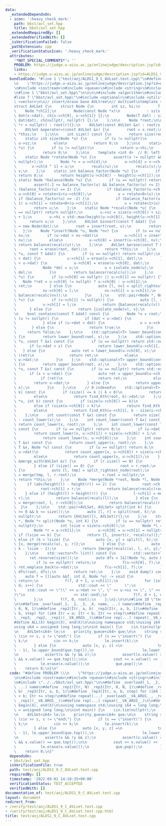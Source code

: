 ```yaml
---
data:
  _extendedDependsOn:
  - icon: ':heavy_check_mark:'
    path: bbst/avl_set.hpp
    title: bbst/avl_set.hpp
  _extendedRequiredBy: []
  _extendedVerifiedWith: []
  _isVerificationFailed: false
  _pathExtension: cpp
  _verificationStatusIcon: ':heavy_check_mark:'
  attributes:
    '*NOT_SPECIAL_COMMENTS*': ''
    PROBLEM: https://judge.u-aizu.ac.jp/onlinejudge/description.jsp?id=ALDS1_9_C
    links:
    - https://judge.u-aizu.ac.jp/onlinejudge/description.jsp?id=ALDS1_9_C
  bundledCode: "#line 1 \"test/aoj/ALDS1_9_C_AVLset.test.cpp\"\n#define PROBLEM \\\
    \n    \"https://judge.u-aizu.ac.jp/onlinejudge/description.jsp?id=ALDS1_9_C\"\n\
    \n#include <iostream>\n#include <queue>\n#include <string>\n#include <tuple>\n\
    \n#line 1 \"bbst/avl_set.hpp\"\n\n\n\n#include <algorithm>\n#include <cassert>\n\
    #line 7 \"bbst/avl_set.hpp\"\n#include <optional>\n#include <utility>\n#include\
    \ <vector>\n\n// insert/erase base AVLtree\n// multiset\ntemplate <class T>\n\
    struct AVLSet {\n    struct Node {\n        int sz, hi;\n        T dat;\n    \
    \    Node *ch[2];\n        Node(const Node *x)\n            : sz(x->sz), hi(x->hi),\
    \ dat(x->dat), ch{x->ch[0], x->ch[1]} {};\n        Node(T dat) : sz(1), hi(1),\
    \ dat(dat), ch{nullptr, nullptr} {};\n    };\n\n    Node *root;\n\n    AVLSet(Node\
    \ *r = nullptr) : root(r){};\n    AVLSet(const AVLSet &x) : root(x.root){};\n\
    \    AVLSet &operator=(const AVLSet &x) {\n        root = x.root;\n        return\
    \ *this;\n    };\n\n    int size() const {\n        return size(root);\n    };\n\
    \    static int size(Node *u) {\n        if (u != nullptr)\n            return\
    \ u->sz;\n        else\n            return 0;\n    };\n\n    static int height(Node\
    \ *u) {\n        if (u != nullptr)\n            return u->hi;\n        else\n\
    \            return 0;\n    };\n\n    template <int d>  // 0: left, 1: right\n\
    \    static Node *rotate(Node *u) {\n        assert(u != nullptr && u->ch[d] !=\
    \ nullptr);\n        Node *v = u->ch[d];\n        u->ch[d] = v->ch[d ^ 1];\n \
    \       v->ch[d ^ 1] = u;\n        recalc(u);\n        recalc(v);\n        return\
    \ v;\n    };\n    static int balance_factor(Node *u) {\n        if (u == nullptr)\
    \ return 0;\n        return height(u->ch[0]) - height(u->ch[1]);\n    };\n   \
    \ static Node *balance(Node *u) {\n        if (u == nullptr) return nullptr;\n\
    \        assert(-2 <= balance_factor(u) && balance_factor(u) <= 2);\n        if\
    \ (balance_factor(u) == 2) {\n            if (balance_factor(u->ch[0]) == -1)\
    \ u->ch[0] = rotate<1>(u->ch[0]);\n            u = rotate<0>(u);\n        } else\
    \ if (balance_factor(u) == -2) {\n            if (balance_factor(u->ch[1]) ==\
    \ 1) u->ch[1] = rotate<0>(u->ch[1]);\n            u = rotate<1>(u);\n        }\n\
    \        return u;\n    };\n    static Node *recalc(Node *u) {\n        if (u\
    \ == nullptr) return nullptr;\n        u->sz = size(u->ch[0]) + size(u->ch[1])\
    \ + 1;\n        u->hi = std::max(height(u->ch[0]), height(u->ch[1])) + 1;\n  \
    \      return u;\n    };\n\n    AVLSet &insert(const T &dat) {\n        Node *u\
    \ = new Node(dat);\n        root = insert(root, u);\n        return *this;\n \
    \   };\n    Node *insert(Node *u, Node *nv) {\n        if (u == nullptr) return\
    \ nv;\n        if (u->dat < nv->dat)\n            u->ch[1] = insert(u->ch[1],\
    \ nv);\n        else\n            u->ch[0] = insert(u->ch[0], nv);\n\n       \
    \ return balance(recalc(u));\n    };\n\n    AVLSet &erase(const T &dat) {\n  \
    \      root = erase(root, dat);\n        return *this;\n    };\n    Node *erase(Node\
    \ *u, const T &dat) {\n        if (u == nullptr) return nullptr;\n        if (u->dat\
    \ < dat) {\n            u->ch[1] = erase(u->ch[1], dat);\n        } else if (dat\
    \ < u->dat) {\n            u->ch[0] = erase(u->ch[0], dat);\n        } else {\n\
    \            Node *del = u;\n            u = isolate_node(u);\n            delete\
    \ del;\n        }\n        return balance(recalc(u));\n    };\n    Node *isolate_node(Node\
    \ *u) {\n        if (u->ch[0] == nullptr || u->ch[1] == nullptr) {\n         \
    \   Node *ret = u->ch[0] != nullptr ? u->ch[0] : u->ch[1];\n            return\
    \ ret;\n        } else {\n            auto [l, nv] = split_rightest_node(u->ch[0]);\n\
    \            nv->ch[0] = l;\n            nv->ch[1] = u->ch[1];\n            return\
    \ balance(recalc(nv));\n        }\n    };\n    std::pair<Node *, Node *> split_rightest_node(Node\
    \ *v) {\n        if (v->ch[1] != nullptr) {\n            auto [l, ret] = split_rightest_node(v->ch[1]);\n\
    \            v->ch[1] = l;\n            return {balance(recalc(v)), ret};\n  \
    \      } else {\n            return {isolate_node(v), v};\n        }\n    };\n\
    \n    bool contains(const T &dat) const {\n        Node *u = root;\n        while\
    \ (u != nullptr) {\n            if (dat < u->dat) {\n                u = u->ch[0];\n\
    \            } else if (u->dat < dat) {\n                u = u->ch[1];\n     \
    \       } else {\n                return true;\n            }\n        }\n   \
    \     return false;\n    };\n\n    std::optional<T> lower_bound(const T &x) const\
    \ {\n        return lower_bound(root, x);\n    };\n    std::optional<T> lower_bound(Node\
    \ *u, const T &x) const {\n        if (u == nullptr) return std::nullopt;\n  \
    \      if (u->dat < x) {\n            return lower_bound(u->ch[1], x);\n     \
    \   } else {\n            auto ret = lower_bound(u->ch[0], x);\n            if\
    \ (ret)\n                return ret;\n            else\n                return\
    \ u->dat;\n        }\n    };\n    std::optional<T> upper_bound(const T &x) const\
    \ {\n        return upper_bound(root, x);\n    };\n    std::optional<T> upper_bound(Node\
    \ *u, const T &x) const {\n        if (u == nullptr) return std::nullopt;\n  \
    \      if (x < u->dat) {\n            auto ret = upper_bound(u->ch[0], x);\n \
    \           if (ret)\n                return ret;\n            else\n        \
    \        return u->dat;\n        } else {\n            return upper_bound(u->ch[1],\
    \ x);\n        }\n    };\n\n    // 0-indexed\n    std::optional<T> find_Kth(int\
    \ k) const {\n        if (size() <= k || k < 0)\n            return std::nullopt;\n\
    \        else\n            return find_Kth(root, k)->dat;\n    };\n    Node *find_Kth(Node\
    \ *u, int k) const {\n        if (size(u->ch[0]) == k)\n            return u;\n\
    \        else if (size(u->ch[0]) > k)\n            return find_Kth(u->ch[0], k);\n\
    \        else\n            return find_Kth(u->ch[1], k - size(u->ch[0]) - 1);\n\
    \    };\n\n    int count(const T &x) const {\n        return size() - count_upper(x)\
    \ - count_lower(x);\n    };\n    int count_lower(const T &x) const {\n       \
    \ return count_lower(x, root);\n    };\n    int count_lower(const T &x, Node *u)\
    \ const {\n        if (u == nullptr) return 0;\n        if (u->dat < x)\n    \
    \        return count_lower(x, u->ch[1]) + size(u->ch[0]) + 1;\n        else\n\
    \            return count_lower(x, u->ch[0]);\n    };\n    int count_upper(const\
    \ T &x) const {\n        return count_upper(x, root);\n    };\n    int count_upper(const\
    \ T &x, Node *u) const {\n        if (u == nullptr) return 0;\n        if (x <\
    \ u->dat)\n            return count_upper(x, u->ch[0]) + size(u->ch[1]) + 1;\n\
    \        else\n            return count_upper(x, u->ch[1]);\n    };\n\n    AVLSet\
    \ &merge_with(AVLSet &r) {\n        if (r.size() == 0) {\n            return *this;\n\
    \        } else if (size() == 0) {\n            root = r.root;\n        } else\
    \ {\n            auto [l, tmp] = split_rightest_node(root);\n            root\
    \ = merge(tmp, l, r.root);\n            r.root = nullptr;\n        }\n       \
    \ return *this;\n    };\n    Node *merge(Node *root, Node *l, Node *r) {\n   \
    \     if (abs(height(l) - height(r)) <= 2) {\n            root->ch[0] = l;\n \
    \           root->ch[1] = r;\n            return balance(recalc(root));\n    \
    \    } else if (height(l) > height(r)) {\n            l->ch[1] = merge(root, l->ch[1],\
    \ r);\n            return balance(recalc(l));\n        } else {\n            r->ch[0]\
    \ = merge(root, l, r->ch[0]);\n            return balance(recalc(r));\n      \
    \  }\n    };\n\n    std::pair<AVLSet, AVLSet> split(int k) {\n        assert(k\
    \ >= 0 && k <= size());\n        auto [l, r] = split(root, k);\n        root =\
    \ nullptr;\n        return {AVLSet(l), AVLSet(r)};\n    };\n    std::pair<Node\
    \ *, Node *> split(Node *u, int k) {\n        if (u == nullptr) return {nullptr,\
    \ nullptr};\n        int lsize = size(u->ch[0]);\n        Node *l = u->ch[0];\n\
    \        Node *r = u->ch[1];\n        u->ch[0] = u->ch[1] = nullptr;\n       \
    \ if (lsize == k) {\n            return {l, insert(r, recalc(u))};\n        }\
    \ else if (k < lsize) {\n            auto [x, y] = split(l, k);\n            return\
    \ {x, merge(recalc(u), y, r)};\n        } else {\n            auto [x, y] = split(r,\
    \ k - lsize - 1);\n            return {merge(recalc(u), l, x), y};\n        }\n\
    \    };\n\n    std::vector<T> list() const {\n        std::vector<T> ret;\n  \
    \      ret.reserve(size());\n        auto dfs = [&](Node *u, auto &&f) {\n   \
    \         if (u == nullptr) return;\n            f(u->ch[0], f);\n           \
    \ ret.emplace_back(u->dat);\n            f(u->ch[1], f);\n        };\n       \
    \ dfs(root, dfs);\n        return ret;\n    };\n    void dump() const {\n    \
    \    auto f = [](auto &&f, int d, Node *u) -> void {\n            if (u == nullptr)\
    \ return;\n            f(f, d + 1, u->ch[1]);\n            for (int i = 0; i <\
    \ d; i++) {\n                std::cout << \"      \";\n            }\n       \
    \     std::cout << \"(\" << u->dat << \", \" << u->sz << \", \" << u->hi << \"\
    )\"\n                      << std::endl;\n            f(f, d + 1, u->ch[0]);\n\
    \        };\n        f(f, 0, root);\n    };\n};\n\n\n#line 10 \"test/aoj/ALDS1_9_C_AVLset.test.cpp\"\
    \n\n#define _overload(_1, _2, _3, _4, name, ...) name\n#define _rep1(Itr, N) _rep3(Itr,\
    \ 0, N, 1)\n#define _rep2(Itr, a, b) _rep3(Itr, a, b, 1)\n#define _rep3(Itr, a,\
    \ b, step) for (i64 Itr = a; Itr < b; Itr += step)\n#define repeat(...) _overload(__VA_ARGS__,\
    \ _rep3, _rep2, _rep1)(__VA_ARGS__)\n#define rep(...) repeat(__VA_ARGS__)\n\n\
    #define ALL(X) begin(X), end(X)\n\nusing namespace std;\nusing i64 = long long;\n\
    using u64 = unsigned long long;\n\nint main() {\n    cin.tie(nullptr);\n    ios::sync_with_stdio(false);\n\
    \n    AVLSet<i64> le;\n    priority_queue<i64> que;\n\n    string s;\n    while\
    \ (cin >> s, s != \"end\") {\n        if (s == \"insert\") {\n            i64\
    \ k;\n            cin >> k;\n            le.insert(k);\n            que.push(k);\n\
    \        } else {\n            auto [x, y, z] =\n                tuple(le.find_Kth(le.size()\
    \ - 1), le.upper_bound(que.top()),\n                      le.lower_bound(que.top()));\n\
    \n            assert(x && !y && z);\n            assert(x.value() == z.value()\
    \ && x.value() == que.top());\n\n            cout << x.value() << '\\n';\n\n \
    \           le.erase(x.value());\n            que.pop();\n        }\n    }\n\n\
    \    return 0;\n}\n"
  code: "#define PROBLEM \\\n    \"https://judge.u-aizu.ac.jp/onlinejudge/description.jsp?id=ALDS1_9_C\"\
    \n\n#include <iostream>\n#include <queue>\n#include <string>\n#include <tuple>\n\
    \n#include \"../../bbst/avl_set.hpp\"\n\n#define _overload(_1, _2, _3, _4, name,\
    \ ...) name\n#define _rep1(Itr, N) _rep3(Itr, 0, N, 1)\n#define _rep2(Itr, a,\
    \ b) _rep3(Itr, a, b, 1)\n#define _rep3(Itr, a, b, step) for (i64 Itr = a; Itr\
    \ < b; Itr += step)\n#define repeat(...) _overload(__VA_ARGS__, _rep3, _rep2,\
    \ _rep1)(__VA_ARGS__)\n#define rep(...) repeat(__VA_ARGS__)\n\n#define ALL(X)\
    \ begin(X), end(X)\n\nusing namespace std;\nusing i64 = long long;\nusing u64\
    \ = unsigned long long;\n\nint main() {\n    cin.tie(nullptr);\n    ios::sync_with_stdio(false);\n\
    \n    AVLSet<i64> le;\n    priority_queue<i64> que;\n\n    string s;\n    while\
    \ (cin >> s, s != \"end\") {\n        if (s == \"insert\") {\n            i64\
    \ k;\n            cin >> k;\n            le.insert(k);\n            que.push(k);\n\
    \        } else {\n            auto [x, y, z] =\n                tuple(le.find_Kth(le.size()\
    \ - 1), le.upper_bound(que.top()),\n                      le.lower_bound(que.top()));\n\
    \n            assert(x && !y && z);\n            assert(x.value() == z.value()\
    \ && x.value() == que.top());\n\n            cout << x.value() << '\\n';\n\n \
    \           le.erase(x.value());\n            que.pop();\n        }\n    }\n\n\
    \    return 0;\n}"
  dependsOn:
  - bbst/avl_set.hpp
  isVerificationFile: true
  path: test/aoj/ALDS1_9_C_AVLset.test.cpp
  requiredBy: []
  timestamp: '2022-09-01 14:18:35+09:00'
  verificationStatus: TEST_ACCEPTED
  verifiedWith: []
documentation_of: test/aoj/ALDS1_9_C_AVLset.test.cpp
layout: document
redirect_from:
- /verify/test/aoj/ALDS1_9_C_AVLset.test.cpp
- /verify/test/aoj/ALDS1_9_C_AVLset.test.cpp.html
title: test/aoj/ALDS1_9_C_AVLset.test.cpp
---
```

